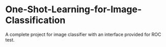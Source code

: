 # One-Shot-Learning-for-Image-Classification
A complete project for  image classifier with an interface provided for ROC test.

